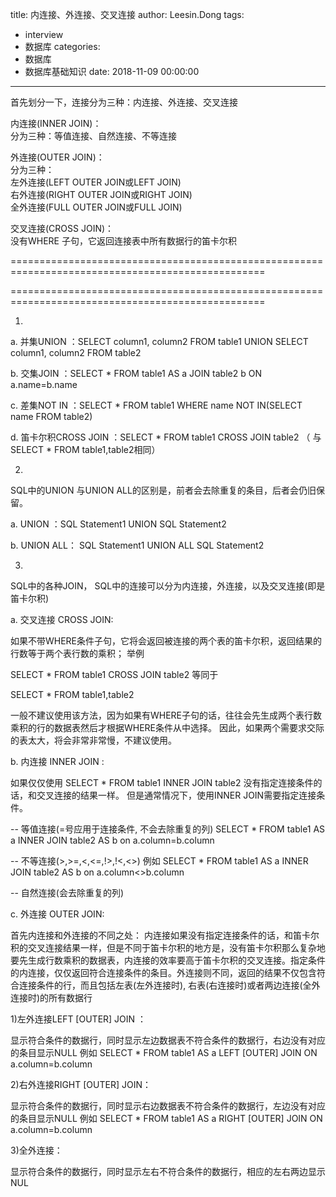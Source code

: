 title: 内连接、外连接、交叉连接
author: Leesin.Dong
tags:
  - interview
  - 数据库
categories:
  - 数据库
  - 数据库基础知识
date: 2018-11-09 00:00:00
---
首先划分一下，连接分为三种：内连接、外连接、交叉连接  
  
内连接(INNER JOIN)：  
    分为三种：等值连接、自然连接、不等连接  
      
外连接(OUTER JOIN)：  
    分为三种：  
    左外连接(LEFT OUTER JOIN或LEFT JOIN)  
    右外连接(RIGHT OUTER JOIN或RIGHT JOIN)  
    全外连接(FULL OUTER JOIN或FULL JOIN)  
  
交叉连接(CROSS JOIN)：  
    没有WHERE 子句，它返回连接表中所有数据行的笛卡尔积 

==================================================================================================

==================================================================================================

1.

a. 并集UNION ：SELECT column1, column2 FROM table1 UNION SELECT column1, column2 FROM table2

b. 交集JOIN ：SELECT * FROM table1 AS a JOIN table2 b ON a.name=b.name

c. 差集NOT IN ：SELECT * FROM table1 WHERE name NOT IN(SELECT name FROM table2)

d. 笛卡尔积CROSS JOIN ：SELECT * FROM table1 CROSS JOIN table2 （   与 SELECT * FROM table1,table2相同）

 2.

SQL中的UNION 与UNION ALL的区别是，前者会去除重复的条目，后者会仍旧保留。

a. UNION ：SQL Statement1 UNION SQL Statement2

b. UNION ALL： SQL Statement1 UNION ALL SQL Statement2

3.

SQL中的各种JOIN， SQL中的连接可以分为内连接，外连接，以及交叉连接(即是笛卡尔积)

a. 交叉连接 CROSS JOIN:

如果不带WHERE条件子句，它将会返回被连接的两个表的笛卡尔积，返回结果的行数等于两个表行数的乘积； 举例

SELECT * FROM table1 CROSS JOIN table2 等同于

SELECT * FROM table1,table2

一般不建议使用该方法，因为如果有WHERE子句的话，往往会先生成两个表行数乘积的行的数据表然后才根据WHERE条件从中选择。 因此，如果两个需要求交际的表太大，将会非常非常慢，不建议使用。

b. 内连接 INNER JOIN :

如果仅仅使用 SELECT * FROM table1 INNER JOIN table2 没有指定连接条件的话，和交叉连接的结果一样。 但是通常情况下，使用INNER JOIN需要指定连接条件。

-- 等值连接(=号应用于连接条件, 不会去除重复的列) SELECT * FROM table1 AS a INNER JOIN table2 AS b on a.column=b.column

-- 不等连接(>,>=,<,<=,!>,!<,<>) 例如 SELECT * FROM table1 AS a INNER JOIN table2 AS b on a.column<>b.column

-- 自然连接(会去除重复的列)

c. 外连接 OUTER JOIN:

 首先内连接和外连接的不同之处： 内连接如果没有指定连接条件的话，和笛卡尔积的交叉连接结果一样，但是不同于笛卡尔积的地方是，没有笛卡尔积那么复杂地要先生成行数乘积的数据表，内连接的效率要高于笛卡尔积的交叉连接。指定条件的内连接，仅仅返回符合连接条件的条目。外连接则不同，返回的结果不仅包含符合连接条件的行，而且包括左表(左外连接时), 右表(右连接时)或者两边连接(全外连接时)的所有数据行  

1)左外连接LEFT [OUTER] JOIN ：

显示符合条件的数据行，同时显示左边数据表不符合条件的数据行，右边没有对应的条目显示NULL 例如 SELECT * FROM table1 AS a LEFT [OUTER] JOIN ON a.column=b.column                                                                                                                                     

2)右外连接RIGHT [OUTER] JOIN：

 显示符合条件的数据行，同时显示右边数据表不符合条件的数据行，左边没有对应的条目显示NULL 例如 SELECT * FROM table1 AS a RIGHT [OUTER] JOIN ON a.column=b.column                                                                                                                                               

3)全外连接：

显示符合条件的数据行，同时显示左右不符合条件的数据行，相应的左右两边显示NUL